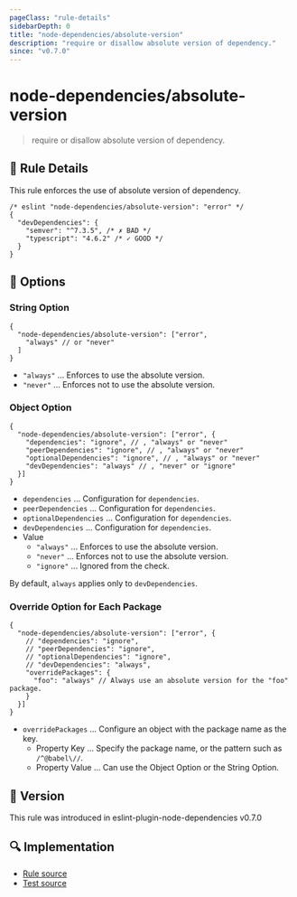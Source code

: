 ```yaml
---
pageClass: "rule-details"
sidebarDepth: 0
title: "node-dependencies/absolute-version"
description: "require or disallow absolute version of dependency."
since: "v0.7.0"
---
```


# node-dependencies/absolute-version

> require or disallow absolute version of dependency.

## :book: Rule Details

This rule enforces the use of absolute version of dependency.

```jsonc
/* eslint "node-dependencies/absolute-version": "error" */
{
  "devDependencies": {
    "semver": "^7.3.5", /* ✗ BAD */
    "typescript": "4.6.2" /* ✓ GOOD */
  }
}
```

## :wrench: Options

### String Option

```jsonc
{
  "node-dependencies/absolute-version": ["error",
    "always" // or "never"
  ]
}
```

- `"always"` ... Enforces to use the absolute version.
- `"never"` ... Enforces not to use the absolute version.

### Object Option

```jsonc
{
  "node-dependencies/absolute-version": ["error", {
    "dependencies": "ignore", // , "always" or "never"
    "peerDependencies": "ignore", // , "always" or "never"
    "optionalDependencies": "ignore", // , "always" or "never"
    "devDependencies": "always" // , "never" or "ignore"
  }]
}
```

- `dependencies` ... Configuration for `dependencies`.
- `peerDependencies` ... Configuration for `dependencies`.
- `optionalDependencies` ... Configuration for `dependencies`.
- `devDependencies` ... Configuration for `dependencies`.
- Value
  - `"always"` ... Enforces to use the absolute version.
  - `"never"` ... Enforces not to use the absolute version.
  - `"ignore"` ... Ignored from the check.

By default, `always` applies only to `devDependencies`.

### Override Option for Each Package

```jsonc
{
  "node-dependencies/absolute-version": ["error", {
    // "dependencies": "ignore",
    // "peerDependencies": "ignore",
    // "optionalDependencies": "ignore",
    // "devDependencies": "always",
    "overridePackages": {
      "foo": "always" // Always use an absolute version for the "foo" package.
    }
  }]
}
```

- `overridePackages` ... Configure an object with the package name as the key.
  - Property Key ... Specify the package name, or the pattern such as `/^@babel\//`.
  - Property Value ... Can use the Object Option or the String Option.

## :rocket: Version

This rule was introduced in eslint-plugin-node-dependencies v0.7.0

## :mag: Implementation

- [Rule source](https://github.com/ota-meshi/eslint-plugin-node-dependencies/blob/main/lib/rules/absolute-version.ts)
- [Test source](https://github.com/ota-meshi/eslint-plugin-node-dependencies/blob/main/tests/lib/rules/absolute-version.ts)
